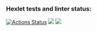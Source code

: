 ### Hexlet tests and linter status:
[![Actions Status](https://github.com/HelenHorner/frontend-project-lvl1/workflows/hexlet-check/badge.svg)](https://github.com/HelenHorner/frontend-project-lvl1/actions)
<a href="https://codeclimate.com/github/codeclimate/codeclimate/maintainability"><img src="https://api.codeclimate.com/v1/badges/a99a88d28ad37a79dbf6/maintainability" /></a>
<a href="https://github.com/HelenHorner/frontend-project-lvl1/actions/workflows/node.js.yml/badge.svg"><img src="https://github.com/HelenHorner/frontend-project-lvl1/actions/workflows/node.js.yml/badge.svg"></a>